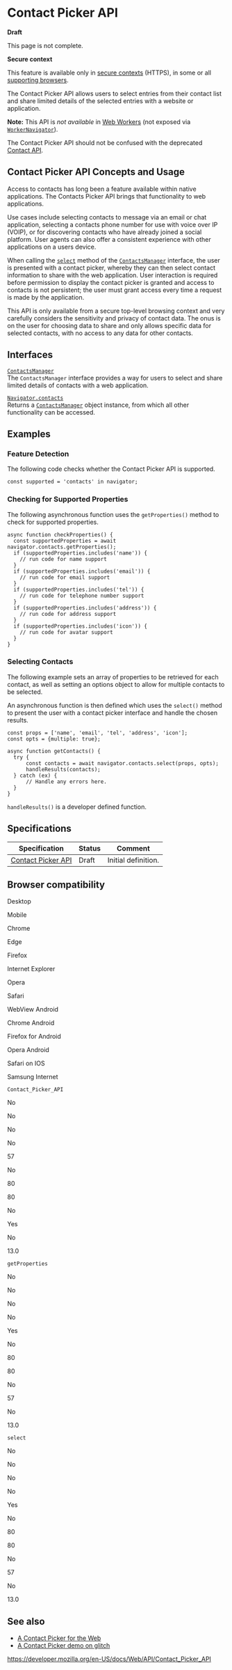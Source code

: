 # Contact Picker API

**Draft**

This page is not complete.

**Secure context**

This feature is available only in [secure contexts](https://developer.mozilla.org/en-US/docs/Web/Security/Secure_Contexts) (HTTPS), in some or all [supporting browsers](#browser_compatibility).

The Contact Picker API allows users to select entries from their contact list and share limited details of the selected entries with a website or application.

**Note:** This API is _not available_ in [Web Workers](web_workers_api) (not exposed via [`WorkerNavigator`](workernavigator)).

The Contact Picker API should not be confused with the deprecated [Contact API](https://developer.mozilla.org/docs/Archive/B2G_OS/API/Contacts_API).

## Contact Picker API Concepts and Usage

Access to contacts has long been a feature available within native applications. The Contacts Picker API brings that functionality to web applications.

Use cases include selecting contacts to message via an email or chat application, selecting a contacts phone number for use with voice over IP (VOIP), or for discovering contacts who have already joined a social platform. User agents can also offer a consistent experience with other applications on a users device.

When calling the [`select`](contactsmanager/select) method of the [`ContactsManager`](contactsmanager) interface, the user is presented with a contact picker, whereby they can then select contact information to share with the web application. User interaction is required before permission to display the contact picker is granted and access to contacts is not persistent; the user must grant access every time a request is made by the application.

This API is only available from a secure top-level browsing context and very carefully considers the sensitivity and privacy of contact data. The onus is on the user for choosing data to share and only allows specific data for selected contacts, with no access to any data for other contacts.

## Interfaces

[`ContactsManager`](contactsmanager)  
The `ContactsManager` interface provides a way for users to select and share limited details of contacts with a web application.

[`Navigator.contacts`](navigator/contacts)  
Returns a [`ContactsManager`](contactsmanager) object instance, from which all other functionality can be accessed.

## Examples

### Feature Detection

The following code checks whether the Contact Picker API is supported.

    const supported = 'contacts' in navigator;

### Checking for Supported Properties

The following asynchronous function uses the `getProperties()` method to check for supported properties.

    async function checkProperties() {
      const supportedProperties = await navigator.contacts.getProperties();
      if (supportedProperties.includes('name')) {
        // run code for name support
      }
      if (supportedProperties.includes('email')) {
        // run code for email support
      }
      if (supportedProperties.includes('tel')) {
        // run code for telephone number support
      }
      if (supportedProperties.includes('address')) {
        // run code for address support
      }
      if (supportedProperties.includes('icon')) {
        // run code for avatar support
      }
    }

### Selecting Contacts

The following example sets an array of properties to be retrieved for each contact, as well as setting an options object to allow for multiple contacts to be selected.

An asynchronous function is then defined which uses the `select()` method to present the user with a contact picker interface and handle the chosen results.

    const props = ['name', 'email', 'tel', 'address', 'icon'];
    const opts = {multiple: true};

    async function getContacts() {
      try {
          const contacts = await navigator.contacts.select(props, opts);
          handleResults(contacts);
      } catch (ex) {
          // Handle any errors here.
      }
    }

`handleResults()` is a developer defined function.

## Specifications

<table><thead><tr class="header"><th>Specification</th><th>Status</th><th>Comment</th></tr></thead><tbody><tr class="odd"><td><a href="https://wicg.github.io/contact-api/spec/">Contact Picker API</a></td><td><span class="spec-draft">Draft</span></td><td>Initial definition.</td></tr></tbody></table>

## Browser compatibility

Desktop

Mobile

Chrome

Edge

Firefox

Internet Explorer

Opera

Safari

WebView Android

Chrome Android

Firefox for Android

Opera Android

Safari on IOS

Samsung Internet

`Contact_Picker_API`

No

No

No

No

57

No

80

80

No

Yes

No

13.0

`getProperties`

No

No

No

No

Yes

No

80

80

No

57

No

13.0

`select`

No

No

No

No

Yes

No

80

80

No

57

No

13.0

## See also

- [A Contact Picker for the Web](https://web.dev/contact-picker/)
- [A Contact Picker demo on glitch](https://contact-picker.glitch.me/)

<a href="https://developer.mozilla.org/en-US/docs/Web/API/Contact_Picker_API" class="_attribution-link">https://developer.mozilla.org/en-US/docs/Web/API/Contact_Picker_API</a>
